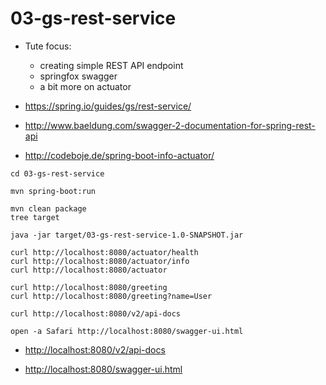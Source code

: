 # 03-gs-rest-service

- Tute focus:
  - creating simple REST API endpoint
  - springfox swagger
  - a bit more on actuator

- https://spring.io/guides/gs/rest-service/

- http://www.baeldung.com/swagger-2-documentation-for-spring-rest-api

- http://codeboje.de/spring-boot-info-actuator/

```
cd 03-gs-rest-service

mvn spring-boot:run

mvn clean package
tree target

java -jar target/03-gs-rest-service-1.0-SNAPSHOT.jar

curl http://localhost:8080/actuator/health
curl http://localhost:8080/actuator/info
curl http://localhost:8080/actuator

curl http://localhost:8080/greeting
curl http://localhost:8080/greeting?name=User

curl http://localhost:8080/v2/api-docs

open -a Safari http://localhost:8080/swagger-ui.html
```

- [http://localhost:8080/v2/api-docs](http://localhost:8080/v2/api-docs)

- [http://localhost:8080/swagger-ui.html](http://localhost:8080/swagger-ui.html)